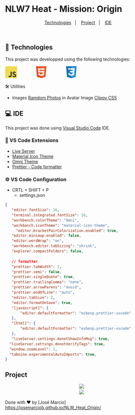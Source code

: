 # NLW7 Heat - Mission: Origin


<p align="center">
    <a href="#-technologies">Technologies</a>&nbsp;&nbsp;&nbsp;|&nbsp;&nbsp;&nbsp;
    <a href="#-project">Project</a>&nbsp;&nbsp;&nbsp;|&nbsp;&nbsp;&nbsp;
    <a href="#-ide">IDE</a>&nbsp;&nbsp;&nbsp;&nbsp;&nbsp;&nbsp;
</p>


<br>


## 🚀 Technologies

This project was developped using the following technologies:
<p alight="center">
    <a href="https://developer.mozilla.org/en-US/docs/Web/JavaScript"><img height="40" src="https://raw.githubusercontent.com/devicons/devicon/master/icons/javascript/javascript-original.svg" alt="JavaScript"></a>
    &nbsp;&nbsp;&nbsp;&nbsp;&nbsp;&nbsp;&nbsp;&nbsp;&nbsp;&nbsp;&nbsp;&nbsp;&nbsp;
    <a href="https://developer.mozilla.org/en-US/docs/Web/HTML"><img height="40" src="https://raw.githubusercontent.com/devicons/devicon/master/icons/html5/html5-original.svg" alt="HTML5"></a>
    &nbsp;&nbsp;&nbsp;&nbsp;&nbsp;&nbsp;&nbsp;&nbsp;&nbsp;&nbsp;&nbsp;&nbsp;&nbsp;
    <a href="https://developer.mozilla.org/en-US/docs/Web/CSS"><img height="40" src="https://raw.githubusercontent.com/devicons/devicon/master/icons/css3/css3-original.svg" alt="CSS3"></a>
    &nbsp;&nbsp;&nbsp;&nbsp;&nbsp;&nbsp;&nbsp;&nbsp;&nbsp;&nbsp;&nbsp;&nbsp;&nbsp;
</p>



🛠 Utilities
- Images
[Ramdom Photos](http://lorempixel.com/150/150/people/) in Avatar Image
[Clippy CSS](https://bennettfeely.com/clippy/)


## 💻 IDE
This project was done using [Visual Studio Code](https://code.visualstudio.com/) IDE.


### 🧩 VS Code Extensions

- [Live Server](https://marketplace.visualstudio.com/items?itemName=ritwickdey.LiveServer)
- [Material Icon Theme](https://marketplace.visualstudio.com/items?itemName=PKief.material-icon-theme)
- [Omni Theme](https://marketplace.visualstudio.com/items?itemName=rocketseat.theme-omni)
- [Prettier - Code formatter](https://marketplace.visualstudio.com/items?itemName=esbenp.prettier-vscode#:~:text=Prettier%20is%20an%20opinionated%20code,account%2C%20wrapping%20code%20when%20necessary.)


### ⚙ VS Code Configuration

-   CRTL + SHIFT + P
    -   settings.json

```json
{
   "editor.fontSize": 16,
   "terminal.integrated.fontSize": 16,
   "workbench.colorTheme": "Omni",
   "workbench.iconTheme": "material-icon-theme",
     "editor.bracketPairColorization.enabled": true,
   "editor.minimap.enabled": false,
   "editor.wordWrap": "on",
   "workbench.editor.tabSizing": "shrink",
   "explorer.compactFolders": false,

   // formatter
   "prettier.tabWidth": 2,
   "prettier.semi": false, 
   "prettier.singleQuote": true,
   "prettier.trailingComma": "none", 
   "prettier.arrowParens": "avoid",
   "prettier.endOfLine": "auto",
   "editor.tabSize": 2,
   "editor.formatOnSave": true,
   "[javascript]": {
       "editor.defaultFormatter": "esbenp.prettier-vscode"
   },
   "[html]": {
       "editor.defaultFormatter": "esbenp.prettier-vscode"
   },
   "liveServer.settings.donotShowInfoMsg": true,
  "liveServer.settings.donotVerifyTags": true,
  "window.zoomLevel": 1,
  "tabnine.experimentalAutoImports": true,
}
```


## Project

<div align="center">
    <img src="images/dpdesk.jpeg">
</div>
<div align="center">
    <img src="images/dpmob.jpeg">
</div>



Done with ♥ by [José Marcio]
<br>
https://josemarciob.github.io/NLW_Heat_Origin/


